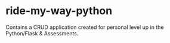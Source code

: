 # ride-my-way-python
Contains a CRUD application created for personal level up  in the Python/Flask &amp; Assessments.
